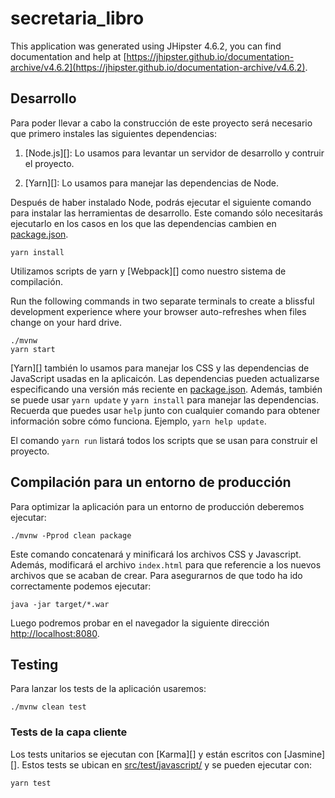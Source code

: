 # secretaria_libro
This application was generated using JHipster 4.6.2, you can find documentation and help at [https://jhipster.github.io/documentation-archive/v4.6.2](https://jhipster.github.io/documentation-archive/v4.6.2).

## Desarrollo

Para poder llevar a cabo la construcción de este proyecto será necesario que primero instales las siguientes dependencias:

1. [Node.js][]: Lo usamos para levantar un servidor de desarrollo y contruir el proyecto.
   
2. [Yarn][]: Lo usamos para manejar las dependencias de Node.
   

Después de haber instalado Node, podrás ejecutar el siguiente comando para instalar las herramientas de desarrollo.
Este comando sólo necesitarás ejecutarlo en los casos en los que las dependencias cambien en [package.json](package.json).

    yarn install

Utilizamos scripts de yarn y [Webpack][] como nuestro sistema de compilación.


Run the following commands in two separate terminals to create a blissful development experience where your browser
auto-refreshes when files change on your hard drive.

    ./mvnw
    yarn start

[Yarn][] también lo usamos para manejar los CSS y las dependencias de JavaScript usadas en la aplicaicón. Las dependencias pueden actualizarse
especificando una versión más reciente en [package.json](package.json). Además, también se puede usar `yarn update` y `yarn install` para manejar las dependencias.
Recuerda que puedes usar `help` junto con cualquier comando para obtener información sobre cómo funciona. Ejemplo, `yarn help update`.

El comando `yarn run` listará todos los scripts que se usan para construir el proyecto.

## Compilación para un entorno de producción

Para optimizar la aplicación para un entorno de producción deberemos ejecutar:

    ./mvnw -Pprod clean package

Este comando concatenará y minificará los archivos CSS y Javascript. Además, modificará el archivo `index.html` para que referencie a los nuevos archivos que se acaban de crear.
Para asegurarnos de que todo ha ido correctamente podemos ejecutar:

    java -jar target/*.war

Luego podremos probar en el navegador la siguiente dirección [http://localhost:8080](http://localhost:8080).


## Testing

Para lanzar los tests de la aplicación usaremos:

    ./mvnw clean test

### Tests de la capa cliente

Los tests unitarios se ejecutan con [Karma][] y están escritos con  [Jasmine][]. Estos tests se ubican en [src/test/javascript/](src/test/javascript/) y se pueden ejecutar con:

    yarn test

